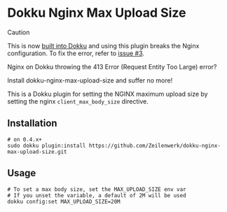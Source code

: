 # Dokku Nginx Max Upload Size

> [!CAUTION]
> This is now [built into Dokku](https://dokku.com/docs/networking/proxies/nginx/#specifying-a-custom-client_max_body_size) and using this plugin breaks the Nginx configuration. To fix the error, refer to [issue #3](https://github.com/Zeilenwerk/dokku-nginx-max-upload-size/issues/3).

Nginx on Dokku throwing the 413 Error (Request Entity Too Large) error?

Install dokku-nginx-max-upload-size and suffer no more!

This is a Dokku plugin for setting the NGINX maximum upload size by setting the nginx `client_max_body_size` directive.

## Installation

```shell
# on 0.4.x+
sudo dokku plugin:install https://github.com/Zeilenwerk/dokku-nginx-max-upload-size.git
```

## Usage

```shell
# To set a max body size, set the MAX_UPLOAD_SIZE env var
# If you unset the variable, a default of 2M will be used
dokku config:set MAX_UPLOAD_SIZE=20M
```
